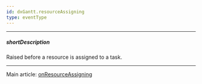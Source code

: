 ```yaml
---
id: dxGantt.resourceAssigning
type: eventType
---
```

---
##### shortDescription
Raised before a resource is assigned to a task.

---
Main article: [onResourceAssigning](/Documentation/ApiReference/UI_Widgets/dxGantt/Configuration/#onResourceAssigning)